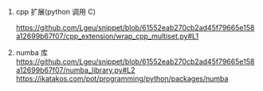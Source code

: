 1. cpp 扩展(python 调用 C)

   https://github.com/Lgeu/snippet/blob/61552eab270cb2ad45f79665e158a12699b67f07/cpp_extension/wrap_cpp_multiset.py#L1

2. numba 库
   https://github.com/Lgeu/snippet/blob/61552eab270cb2ad45f79665e158a12699b67f07/numba_library.py#L2
   https://ikatakos.com/pot/programming/python/packages/numba
